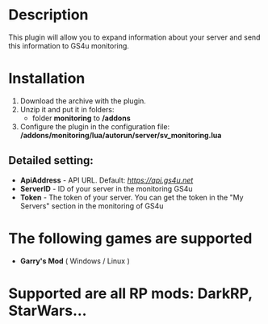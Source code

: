 # Description
This plugin will allow you to expand information about your server and send this information to GS4u monitoring.

# Installation
1.  Download the archive with the plugin.
2.  Unzip it and put it in folders:
    *  folder **monitoring** to **/addons**
3.  Configure the plugin in the configuration file:
    **/addons/monitoring/lua/autorun/server/sv_monitoring.lua**

## Detailed setting:
* **ApiAddress** - API URL.
  Default: *https://api.gs4u.net*
* **ServerID** - ID of your server in the monitoring GS4u
* **Token** - The token of your server. 
  You can get the token in the "My Servers" section in the monitoring of GS4u

# The following games are supported
* **Garry's Mod** ( Windows / Linux )

# Supported are all RP mods: DarkRP, StarWars...
